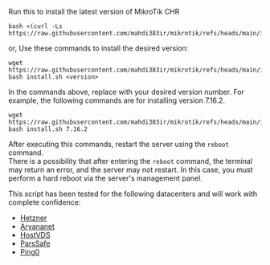 Run this to install the latest version of MikroTik CHR
```
bash <(curl -Ls https://raw.githubusercontent.com/mahdi383ir/mikrotik/refs/heads/main/install.sh)
```
or, Use these commands to install the desired version:
```
wget https://raw.githubusercontent.com/mahdi383ir/mikrotik/refs/heads/main/install.sh
bash install.sh <version>
```
In the commands above, replace <version> with your desired version number. For example, the following commands are for installing version 7.16.2.
```
wget https://raw.githubusercontent.com/mahdi383ir/mikrotik/refs/heads/main/install.sh
bash install.sh 7.16.2
```
After executing this commands, restart the server using the `reboot` command.  
There is a possibility that after entering the `reboot` command, the terminal may return an error, and the server may not restart. In this case, you must perform a hard reboot via the server's management panel.

This script has been tested for the following datacenters and will work with complete confidence:
- [Hetzner](https://www.hetzner.com)
- [Aryananet](https://my.aryananet.com)
- [HostVDS](https://hostvds.com)
- [ParsSafe](https://parssafe.com)
- [Ping0](https://ping0.network)
